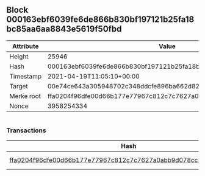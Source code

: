 ## Block 000163ebf6039fe6de866b830bf197121b25fa18bc85aa6aa8843e5619f50fbd

Attribute | Value
--- | ---
Height | 25946
Hash | 000163ebf6039fe6de866b830bf197121b25fa18bc85aa6aa8843e5619f50fbd
Timestamp | 2021-04-19T11:05:10+00:00
Target | 00e74ce643a305948702c348ddcfe896ba662d82c1a228faf4ad12250f07334e
Merke root | ffa0204f96dfe00d66b177e77967c812c7c7627a0abb9d078cc3142c17ee16b5
Nonce | 3958254334

```

```

### Transactions

Hash | Amount
--- | ---
[ffa0204f96dfe00d66b177e77967c812c7c7627a0abb9d078cc3142c17ee16b5](ffa0204f96dfe00d66b177e77967c812c7c7627a0abb9d078cc3142c17ee16b5.md) | 10.00000000 SKEPTI 

